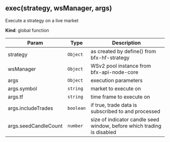 <a name="exec"></a>

## exec(strategy, wsManager, args)
Execute a strategy on a live market

**Kind**: global function  

| Param | Type | Description |
| --- | --- | --- |
| strategy | <code>Object</code> | as created by define() from bfx-hf-strategy |
| wsManager | <code>Object</code> | WSv2 pool instance from bfx-api-node-core |
| args | <code>Object</code> | execution parameters |
| args.symbol | <code>string</code> | market to execute on |
| args.tf | <code>string</code> | time frame to execute on |
| args.includeTrades | <code>boolean</code> | if true, trade data is subscribed to and processed |
| args.seedCandleCount | <code>number</code> | size of indicator candle seed window, before which trading is disabled |

